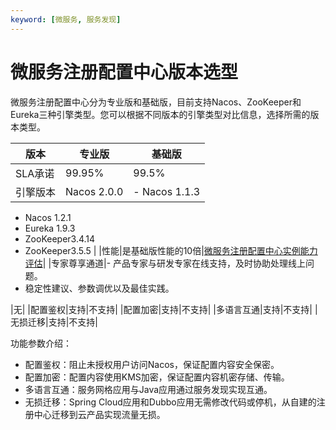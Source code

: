 ```yaml
---
keyword: [微服务, 服务发现]
---
```


# 微服务注册配置中心版本选型

微服务注册配置中心分为专业版和基础版，目前支持Nacos、ZooKeeper和Eureka三种引擎类型。您可以根据不同版本的引擎类型对比信息，选择所需的版本类型。

|版本|专业版|基础版|
|--|---|---|
|SLA承诺|99.95%|99.5%|
|引擎版本|Nacos 2.0.0|-   Nacos 1.1.3
-   Nacos 1.2.1
-   Eureka 1.9.3
-   ZooKeeper3.4.14
-   ZooKeeper3.5.5 |
|性能|是基础版性能的10倍|[微服务注册配置中心实例能力评估](/cn.zh-CN/产品计费/微服务注册配置中心/微服务注册配置中心实例能力评估.md)|
|专家尊享通道|-   产品专家与研发专家在线支持，及时协助处理线上问题。
-   稳定性建议、参数调优以及最佳实践。

|无|
|配置鉴权|支持|不支持|
|配置加密|支持|不支持|
|多语言互通|支持|不支持|
|无损迁移|支持|不支持|

功能参数介绍：

-   配置鉴权：阻止未授权用户访问Nacos，保证配置内容安全保密。
-   配置加密：配置内容使用KMS加密，保证配置内容机密存储、传输。
-   多语言互通：服务网格应用与Java应用通过服务发现实现互通。
-   无损迁移：Spring Cloud应用和Dubbo应用无需修改代码或停机，从自建的注册中心迁移到云产品实现流量无损。

